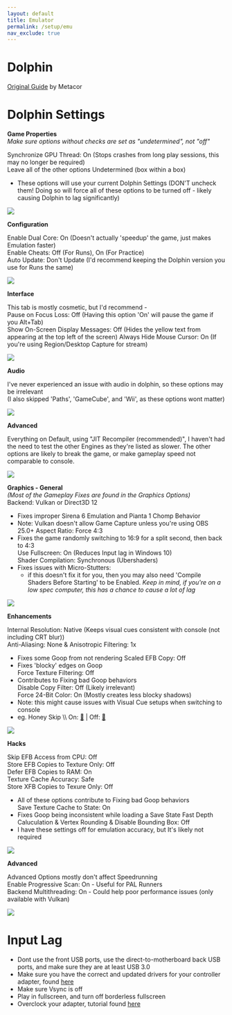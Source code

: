 ```yaml
---
layout: default
title: Emulator
permalink: /setup/emu
nav_exclude: true
---
```


# Dolphin 

[Original Guide](https://imgur.com/a/tested-version-dolphin-5-0-11991-beta-metacor-qj6vrmM) by Metacor

# Dolphin Settings  

**Game Properties**  
*Make sure options without checks are set as "undetermined", not "off"*  

Synchronize GPU Thread: On (Stops crashes from long play sessions, this may no longer be required)  
Leave all of the other options Undetermined (box within a box)  
- These options will use your current Dolphin Settings (DON'T uncheck them! Doing so will force all of these options to be turned off - likely causing Dolphin to lag significantly)

<img src="/sms-guide/assets/setup/emu/1.png">  

**Configuration**  

Enable Dual Core: On (Doesn't actually 'speedup' the game, just makes Emulation faster)  
Enable Cheats: Off (For Runs), On (For Practice)  
Auto Update: Don't Update (I'd recommend keeping the Dolphin version you use for Runs the same)  

<img src="/sms-guide/assets/setup/emu/2.png">  

**Interface**  

This tab is mostly cosmetic, but I'd recommend -  
Pause on Focus Loss: Off (Having this option 'On' will pause the game if you Alt+Tab)  
Show On-Screen Display Messages: Off (Hides the yellow text from appearing at the top left of the screen)
Always Hide Mouse Cursor: On (If you're using Region/Desktop Capture for stream)  

<img src="/sms-guide/assets/setup/emu/3.png">  

**Audio**

I've never experienced an issue with audio in dolphin, so these options may be irrelevant  
(I also skipped 'Paths', 'GameCube', and 'Wii', as these options wont matter)  

<img src="/sms-guide/assets/setup/emu/4.png">  

**Advanced**  

Everything on Default, using "JIT Recompiler (recommended)", I haven't had the need to test the other Engines as they're listed as slower. The other options are likely to break the game, or make gameplay speed not comparable to console.  

<img src="/sms-guide/assets/setup/emu/5.png">  

**Graphics - General**  
*(Most of the Gameplay Fixes are found in the Graphics Options)*  
Backend: Vulkan or Direct3D 12  
- Fixes improper Sirena 6 Emulation and Pianta 1 Chomp Behavior  
- Note: Vulkan doesn't allow Game Capture unless you're using OBS 25.0+
Aspect Ratio: Force 4:3  
- Fixes the game randomly switching to 16:9 for a split second, then back to 4:3  
Use Fullscreen: On (Reduces Input lag in Windows 10)  
Shader Compilation: Synchronous (Ubershaders)  
- Fixes issues with Micro-Stutters:  
  - if this doesn't fix it for you, then you may also need 'Compile Shaders Before Starting' to be Enabled.
*Keep in mind, if you're on a low spec computer, this has a chance to cause a lot of lag*

<img src="/sms-guide/assets/setup/emu/6.png">  

**Enhancements**  

Internal Resolution: Native (Keeps visual cues consistent with console (not including CRT blur))                                          
Anti-Aliasing: None & Anisotropic Filtering: 1x  
- Fixes some Goop from not rendering
Scaled EFB Copy: Off
- Fixes 'blocky' edges on Goop  
Force Texture Filtering: Off
- Contributes to Fixing bad Goop behaviors  
Disable Copy Filter: Off (Likely irrelevant)  
Force 24-Bit Color: On (Mostly creates less blocky shadows)
- Note: this might cause issues with Visual Cue setups when switching to console
- eg. Honey Skip \\\ On: [🔗](/sms-guide/assets/setup/emu/efbon.jpeg) | Off: [🔗](/sms-guide/assets/setup/emu/efboff.jpeg)

<img src="/sms-guide/assets/setup/emu/7.png">  

**Hacks**  

Skip EFB Access from CPU: Off  
Store EFB Copies to Texture Only: Off  
Defer EFB Copies to RAM: On  
Texture Cache Accuracy: Safe  
Store XFB Copies to Texure Only: Off  
- All of these options contribute to Fixing bad Goop behaviors  
Save Texture Cache to State: On  
- Fixes Goop being inconsistent while loading a Save State
Fast Depth Caluculation & Vertex Rounding & Disable Bounding Box: Off
- I have these settings off for emulation accuracy, but It's likely not required

<img src="/sms-guide/assets/setup/emu/8.png">  

**Advanced**  

Advanced Options mostly don't affect Speedrunning  
Enable Progressive Scan: On - Useful for PAL Runners  
Backend Multithreading: On - Could help poor performance issues (only available with Vulkan)  

<img src="/sms-guide/assets/setup/emu/9.png">  

# Input Lag

- Dont use the front USB ports, use the direct-to-motherboard back USB ports, and make sure they are at least USB 3.0
- Make sure you have the correct and updated drivers for your controller adapter, found [here](https://dolphin-emu.org/docs/guides/how-use-official-gc-controller-adapter-wii-u/)
- Make sure Vsync is off
- Play in fullscreen, and turn off borderless fullscreen
- Overclock your adapter, tutorial found [here](https://docs.google.com/document/d/1cQ3pbKZm_yUtcLK9ZIXyPzVbTJkvnfxKIyvuFMwzWe0/edit?tab=t.0)
